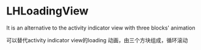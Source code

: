 LHLoadingView
=============

It is an alternative to the activity indicator view with three blocks' animation

可以替代activity indicator view的loading 动画，由三个方块组成，循环滚动
